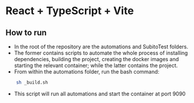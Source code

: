 # React + TypeScript + Vite
## How to run
- In the root of the repository are the automations and SubitoTest folders.
- The former contains scripts to automate the whole process of installing dependencies, building the project, creating the docker images and starting the relevant container; while the latter contains the project.
- From within the automations folder, run the bash command:
```bash
    sh _build.sh
```
- This script will run all automations and start the container at port 9090
